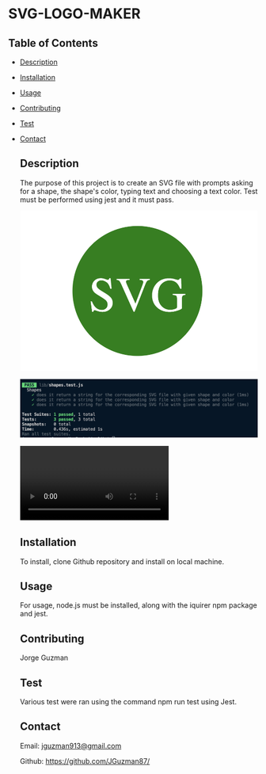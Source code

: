 # SVG-LOGO-MAKER

  ## Table of Contents
- [Description](#description) 
- [Installation](#installation)
- [Usage](#usage)
- [Contributing](#contributing)
- [Test](#test)
- [Contact](#contact)
 

  ## Description

  The purpose of this project is to create an SVG file with prompts asking for a shape, the shape's color, typing text and choosing a text color.  Test must be performed using jest and it must pass.

  ![alt text](image-1.png)

  ![alt text](image-2.png)

  <video controls src="SVG-Logo (1).mp4" title="Title"></video>
  
  ## Installation

  To install, clone Github repository and install on local machine.

  ## Usage

  For usage, node.js must be installed, along with the iquirer npm package and jest.

  ## Contributing
  Jorge Guzman

  ## Test
  Various test were ran using the command npm run test using Jest.
  
  ## Contact
  Email: jguzman913@gmail.com

  Github: https://github.com/JGuzman87/